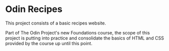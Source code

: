 # Odin Recipes

This project consists of a basic recipes website.

Part of The Odin Project's new Foundations course, the scope of this project is putting into practice and consolidate the basics of HTML and CSS provided by the course up until this point.  
